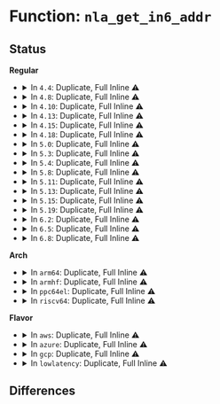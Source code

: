 # Function: <code>nla_get_in6_addr</code>

## Status
<b>Regular</b>
<ul>
<li>
<details>
<summary>In <code>4.4</code>: Duplicate, Full Inline ⚠️</summary>

**Collision:** Static Duplication

**Inline:** Full

**Transformation:** False

**Instances:**

```
In net/ipv4/tcp_metrics.c (ffffffff81780ed6)
Location: include/net/netlink.h:1161
Inline: True
```
```
In net/ipv4/ip_tunnel_core.c (ffffffff817a4699)
Location: include/net/netlink.h:1161
Inline: True
Inline callers:
  - net/ipv4/ip_tunnel_core.c:ip6_tun_build_state
  - net/ipv4/ip_tunnel_core.c:ip6_tun_build_state
```
```
In net/ipv6/route.c (ffffffff817d4040)
Location: include/net/netlink.h:1161
Inline: True
Inline callers:
  - net/ipv6/route.c:rtm_to_fib6_config
  - net/ipv6/route.c:rtm_to_fib6_config
  - net/ipv6/route.c:ip6_route_multipath_add
```
```
In net/ipv6/fib6_rules.c (ffffffff817fe18a)
Location: include/net/netlink.h:1161
Inline: True
Inline callers:
  - net/ipv6/fib6_rules.c:fib6_rule_configure
  - net/ipv6/fib6_rules.c:fib6_rule_configure
```
</details>
</li>
<li>
<details>
<summary>In <code>4.8</code>: Duplicate, Full Inline ⚠️</summary>

**Collision:** Static Duplication

**Inline:** Full

**Transformation:** False

**Instances:**

```
In net/ipv4/tcp_metrics.c (ffffffff817ee3a6)
Location: include/net/netlink.h:1185
Inline: True
```
```
In net/ipv4/ip_tunnel_core.c (ffffffff81812339)
Location: include/net/netlink.h:1185
Inline: True
Inline callers:
  - net/ipv4/ip_tunnel_core.c:ip6_tun_build_state
  - net/ipv4/ip_tunnel_core.c:ip6_tun_build_state
```
```
In net/ipv6/route.c (ffffffff81844e07)
Location: include/net/netlink.h:1185
Inline: True
Inline callers:
  - net/ipv6/route.c:ip6_route_multipath_add
  - net/ipv6/route.c:rtm_to_fib6_config
  - net/ipv6/route.c:rtm_to_fib6_config
```
```
In net/ipv6/fib6_rules.c (ffffffff8186daeb)
Location: include/net/netlink.h:1185
Inline: True
Inline callers:
  - net/ipv6/fib6_rules.c:fib6_rule_configure
  - net/ipv6/fib6_rules.c:fib6_rule_configure
```
</details>
</li>
<li>
<details>
<summary>In <code>4.10</code>: Duplicate, Full Inline ⚠️</summary>

**Collision:** Static Duplication

**Inline:** Full

**Transformation:** False

**Instances:**

```
In net/ipv4/tcp_metrics.c (ffffffff8181eda6)
Location: include/net/netlink.h:1185
Inline: True
```
```
In net/ipv4/ip_tunnel_core.c (ffffffff81843849)
Location: include/net/netlink.h:1185
Inline: True
Inline callers:
  - net/ipv4/ip_tunnel_core.c:ip6_tun_build_state
  - net/ipv4/ip_tunnel_core.c:ip6_tun_build_state
```
```
In net/ipv6/route.c (ffffffff81876b77)
Location: include/net/netlink.h:1185
Inline: True
Inline callers:
  - net/ipv6/route.c:ip6_route_multipath_add
  - net/ipv6/route.c:rtm_to_fib6_config
  - net/ipv6/route.c:rtm_to_fib6_config
```
```
In net/ipv6/fib6_rules.c (ffffffff818a08cb)
Location: include/net/netlink.h:1185
Inline: True
Inline callers:
  - net/ipv6/fib6_rules.c:fib6_rule_configure
  - net/ipv6/fib6_rules.c:fib6_rule_configure
```
</details>
</li>
<li>
<details>
<summary>In <code>4.13</code>: Duplicate, Full Inline ⚠️</summary>

**Collision:** Static Duplication

**Inline:** Full

**Transformation:** False

**Instances:**

```
In net/ipv4/tcp_metrics.c (ffffffff8183f9d5)
Location: include/net/netlink.h:1197
Inline: True
```
```
In net/ipv4/ip_tunnel_core.c (ffffffff818650a7)
Location: include/net/netlink.h:1197
Inline: True
Inline callers:
  - net/ipv4/ip_tunnel_core.c:ip6_tun_build_state
  - net/ipv4/ip_tunnel_core.c:ip6_tun_build_state
```
```
In net/ipv6/route.c (ffffffff8189e84f)
Location: include/net/netlink.h:1197
Inline: True
Inline callers:
  - net/ipv6/route.c:ip6_route_multipath_add
  - net/ipv6/route.c:rtm_to_fib6_config
  - net/ipv6/route.c:rtm_to_fib6_config
```
```
In net/ipv6/fib6_rules.c (ffffffff818c6f70)
Location: include/net/netlink.h:1197
Inline: True
Inline callers:
  - net/ipv6/fib6_rules.c:fib6_rule_configure
  - net/ipv6/fib6_rules.c:fib6_rule_configure
```
</details>
</li>
<li>
<details>
<summary>In <code>4.15</code>: Duplicate, Full Inline ⚠️</summary>

**Collision:** Static Duplication

**Inline:** Full

**Transformation:** False

**Instances:**

```
In net/ipv4/tcp_metrics.c (ffffffff818bed75)
Location: include/net/netlink.h:1240
Inline: True
```
```
In net/ipv4/ip_tunnel_core.c (ffffffff818e5207)
Location: include/net/netlink.h:1240
Inline: True
Inline callers:
  - net/ipv4/ip_tunnel_core.c:ip6_tun_build_state
  - net/ipv4/ip_tunnel_core.c:ip6_tun_build_state
```
```
In net/ipv6/route.c (ffffffff81920e0d)
Location: include/net/netlink.h:1240
Inline: True
Inline callers:
  - net/ipv6/route.c:ip6_route_multipath_add
  - net/ipv6/route.c:rtm_to_fib6_config
  - net/ipv6/route.c:rtm_to_fib6_config
```
```
In net/ipv6/fib6_rules.c (ffffffff8194a48d)
Location: include/net/netlink.h:1240
Inline: True
Inline callers:
  - net/ipv6/fib6_rules.c:fib6_rule_configure
  - net/ipv6/fib6_rules.c:fib6_rule_configure
```
</details>
</li>
<li>
<details>
<summary>In <code>4.18</code>: Duplicate, Full Inline ⚠️</summary>

**Collision:** Static Duplication

**Inline:** Full

**Transformation:** False

**Instances:**

```
In net/ipv4/tcp_metrics.c (ffffffff81914976)
Location: include/net/netlink.h:1240
Inline: True
```
```
In net/ipv4/ip_tunnel_core.c (ffffffff8193badc)
Location: include/net/netlink.h:1240
Inline: True
Inline callers:
  - net/ipv4/ip_tunnel_core.c:ip6_tun_build_state
  - net/ipv4/ip_tunnel_core.c:ip6_tun_build_state
```
```
In net/ipv6/route.c (ffffffff8197921b)
Location: include/net/netlink.h:1240
Inline: True
Inline callers:
  - net/ipv6/route.c:ip6_route_multipath_add
  - net/ipv6/route.c:rtm_to_fib6_config
  - net/ipv6/route.c:rtm_to_fib6_config
```
```
In net/ipv6/fib6_rules.c (ffffffff819a3552)
Location: include/net/netlink.h:1240
Inline: True
Inline callers:
  - net/ipv6/fib6_rules.c:fib6_rule_configure
  - net/ipv6/fib6_rules.c:fib6_rule_configure
```
</details>
</li>
<li>
<details>
<summary>In <code>5.0</code>: Duplicate, Full Inline ⚠️</summary>

**Collision:** Static Duplication

**Inline:** Full

**Transformation:** False

**Instances:**

```
In net/ipv4/tcp_metrics.c (ffffffff81943126)
Location: include/net/netlink.h:1383
Inline: True
```
```
In net/ipv4/ip_tunnel_core.c (ffffffff8196b7cc)
Location: include/net/netlink.h:1383
Inline: True
Inline callers:
  - net/ipv4/ip_tunnel_core.c:ip6_tun_build_state
  - net/ipv4/ip_tunnel_core.c:ip6_tun_build_state
```
```
In net/ipv6/route.c (ffffffff819aedf7)
Location: include/net/netlink.h:1383
Inline: True
Inline callers:
  - net/ipv6/route.c:ip6_route_multipath_add
  - net/ipv6/route.c:rtm_to_fib6_config
  - net/ipv6/route.c:rtm_to_fib6_config
```
```
In net/ipv6/fib6_rules.c (ffffffff819da062)
Location: include/net/netlink.h:1383
Inline: True
Inline callers:
  - net/ipv6/fib6_rules.c:fib6_rule_configure
  - net/ipv6/fib6_rules.c:fib6_rule_configure
```
</details>
</li>
<li>
<details>
<summary>In <code>5.3</code>: Duplicate, Full Inline ⚠️</summary>

**Collision:** Static Duplication

**Inline:** Full

**Transformation:** False

**Instances:**

```
In net/ipv4/tcp_metrics.c (ffffffff819a76e6)
Location: include/net/netlink.h:1641
Inline: True
```
```
In net/ipv4/ip_tunnel_core.c (ffffffff819d237a)
Location: include/net/netlink.h:1641
Inline: True
Inline callers:
  - net/ipv4/ip_tunnel_core.c:ip6_tun_build_state
  - net/ipv4/ip_tunnel_core.c:ip6_tun_build_state
```
```
In net/ipv4/nexthop.c (ffffffff819d443e)
Location: include/net/netlink.h:1641
Inline: True
Inline callers:
  - net/ipv4/nexthop.c:rtm_to_nh_config
```
```
In net/ipv6/route.c (ffffffff81a1cd84)
Location: include/net/netlink.h:1641
Inline: True
Inline callers:
  - net/ipv6/route.c:ip6_route_multipath_add
  - net/ipv6/route.c:rtm_to_fib6_config
  - net/ipv6/route.c:rtm_to_fib6_config
```
```
In net/ipv6/fib6_rules.c (ffffffff81a48d36)
Location: include/net/netlink.h:1641
Inline: True
Inline callers:
  - net/ipv6/fib6_rules.c:fib6_rule_configure
  - net/ipv6/fib6_rules.c:fib6_rule_configure
```
</details>
</li>
<li>
<details>
<summary>In <code>5.4</code>: Duplicate, Full Inline ⚠️</summary>

**Collision:** Static Duplication

**Inline:** Full

**Transformation:** False

**Instances:**

```
In net/ipv4/tcp_metrics.c (ffffffff819de766)
Location: include/net/netlink.h:1641
Inline: True
```
```
In net/ipv4/ip_tunnel_core.c (ffffffff81a08eea)
Location: include/net/netlink.h:1641
Inline: True
Inline callers:
  - net/ipv4/ip_tunnel_core.c:ip6_tun_build_state
  - net/ipv4/ip_tunnel_core.c:ip6_tun_build_state
```
```
In net/ipv4/nexthop.c (ffffffff81a0afae)
Location: include/net/netlink.h:1641
Inline: True
Inline callers:
  - net/ipv4/nexthop.c:rtm_to_nh_config
```
```
In net/ipv6/route.c (ffffffff81a53a39)
Location: include/net/netlink.h:1641
Inline: True
Inline callers:
  - net/ipv6/route.c:ip6_route_multipath_add
  - net/ipv6/route.c:rtm_to_fib6_config
  - net/ipv6/route.c:rtm_to_fib6_config
```
```
In net/ipv6/fib6_rules.c (ffffffff81a7f926)
Location: include/net/netlink.h:1641
Inline: True
Inline callers:
  - net/ipv6/fib6_rules.c:fib6_rule_configure
  - net/ipv6/fib6_rules.c:fib6_rule_configure
```
</details>
</li>
<li>
<details>
<summary>In <code>5.8</code>: Duplicate, Full Inline ⚠️</summary>

**Collision:** Static Duplication

**Inline:** Full

**Transformation:** False

**Instances:**

```
In net/ipv4/tcp_metrics.c (ffffffff81acb7c2)
Location: include/net/netlink.h:1708
Inline: True
```
```
In net/ipv4/ip_tunnel_core.c (ffffffff81af9485)
Location: include/net/netlink.h:1708
Inline: True
Inline callers:
  - net/ipv4/ip_tunnel_core.c:ip6_tun_build_state
  - net/ipv4/ip_tunnel_core.c:ip6_tun_build_state
```
```
In net/ipv4/nexthop.c (ffffffff81afb7f2)
Location: include/net/netlink.h:1708
Inline: True
Inline callers:
  - net/ipv4/nexthop.c:rtm_to_nh_config
```
```
In net/ipv6/route.c (ffffffff81b4b140)
Location: include/net/netlink.h:1708
Inline: True
Inline callers:
  - net/ipv6/route.c:ip6_route_multipath_add
  - net/ipv6/route.c:rtm_to_fib6_config
  - net/ipv6/route.c:rtm_to_fib6_config
```
```
In net/ipv6/fib6_rules.c (ffffffff81b7a4f0)
Location: include/net/netlink.h:1708
Inline: True
Inline callers:
  - net/ipv6/fib6_rules.c:fib6_rule_configure
  - net/ipv6/fib6_rules.c:fib6_rule_configure
```
```
In net/mptcp/pm_netlink.c (ffffffff81bb3267)
Location: include/net/netlink.h:1708
Inline: True
Inline callers:
  - net/mptcp/pm_netlink.c:mptcp_pm_parse_addr
```
</details>
</li>
<li>
<details>
<summary>In <code>5.11</code>: Duplicate, Full Inline ⚠️</summary>

**Collision:** Static Duplication

**Inline:** Full

**Transformation:** False

**Instances:**

```
In net/ipv4/tcp_metrics.c (ffffffff81ad7782)
Location: include/net/netlink.h:1721
Inline: True
```
```
In net/ipv4/ip_tunnel_core.c (ffffffff81b060f5)
Location: include/net/netlink.h:1721
Inline: True
Inline callers:
  - net/ipv4/ip_tunnel_core.c:ip6_tun_build_state
  - net/ipv4/ip_tunnel_core.c:ip6_tun_build_state
```
```
In net/ipv4/nexthop.c (ffffffff81b08ec2)
Location: include/net/netlink.h:1721
Inline: True
Inline callers:
  - net/ipv4/nexthop.c:rtm_to_nh_config
```
```
In net/ipv6/route.c (ffffffff81b59ddf)
Location: include/net/netlink.h:1721
Inline: True
Inline callers:
  - net/ipv6/route.c:ip6_route_multipath_add
  - net/ipv6/route.c:rtm_to_fib6_config
  - net/ipv6/route.c:rtm_to_fib6_config
```
```
In net/ipv6/fib6_rules.c (ffffffff81b89440)
Location: include/net/netlink.h:1721
Inline: True
Inline callers:
  - net/ipv6/fib6_rules.c:fib6_rule_configure
  - net/ipv6/fib6_rules.c:fib6_rule_configure
```
```
In net/mptcp/pm_netlink.c (ffffffff81bc7713)
Location: include/net/netlink.h:1721
Inline: True
Inline callers:
  - net/mptcp/pm_netlink.c:mptcp_pm_parse_addr
```
</details>
</li>
<li>
<details>
<summary>In <code>5.13</code>: Duplicate, Full Inline ⚠️</summary>

**Collision:** Static Duplication

**Inline:** Full

**Transformation:** False

**Instances:**

```
In net/ipv4/tcp_metrics.c (ffffffff81ac2854)
Location: include/net/netlink.h:1721
Inline: True
```
```
In net/ipv4/ip_tunnel_core.c (ffffffff81af1952)
Location: include/net/netlink.h:1721
Inline: True
Inline callers:
  - net/ipv4/ip_tunnel_core.c:ip6_tun_build_state
  - net/ipv4/ip_tunnel_core.c:ip6_tun_build_state
```
```
In net/ipv4/nexthop.c (ffffffff81af55ed)
Location: include/net/netlink.h:1721
Inline: True
Inline callers:
  - net/ipv4/nexthop.c:rtm_to_nh_config
```
```
In net/ipv6/route.c (ffffffff81b47e58)
Location: include/net/netlink.h:1721
Inline: True
Inline callers:
  - net/ipv6/route.c:ip6_route_multipath_add
  - net/ipv6/route.c:rtm_to_fib6_config
  - net/ipv6/route.c:rtm_to_fib6_config
```
```
In net/ipv6/fib6_rules.c (ffffffff81b78264)
Location: include/net/netlink.h:1721
Inline: True
Inline callers:
  - net/ipv6/fib6_rules.c:fib6_rule_configure
  - net/ipv6/fib6_rules.c:fib6_rule_configure
```
```
In net/mptcp/pm_netlink.c (ffffffff81bb8be6)
Location: include/net/netlink.h:1721
Inline: True
Inline callers:
  - net/mptcp/pm_netlink.c:mptcp_pm_parse_addr
```
</details>
</li>
<li>
<details>
<summary>In <code>5.15</code>: Duplicate, Full Inline ⚠️</summary>

**Collision:** Static Duplication

**Inline:** Full

**Transformation:** False

**Instances:**

```
In net/ipv4/tcp_metrics.c (ffffffff81b806f4)
Location: include/net/netlink.h:1721
Inline: True
```
```
In net/ipv4/ip_tunnel_core.c (ffffffff81bb1e62)
Location: include/net/netlink.h:1721
Inline: True
Inline callers:
  - net/ipv4/ip_tunnel_core.c:ip6_tun_build_state
  - net/ipv4/ip_tunnel_core.c:ip6_tun_build_state
```
```
In net/ipv4/nexthop.c (ffffffff81bb5eed)
Location: include/net/netlink.h:1721
Inline: True
Inline callers:
  - net/ipv4/nexthop.c:rtm_to_nh_config
```
```
In net/ipv6/route.c (ffffffff81c0a042)
Location: include/net/netlink.h:1721
Inline: True
Inline callers:
  - net/ipv6/route.c:ip6_route_multipath_del
  - net/ipv6/route.c:ip6_route_multipath_add
  - net/ipv6/route.c:rtm_to_fib6_config
  - net/ipv6/route.c:rtm_to_fib6_config
```
```
In net/ipv6/fib6_rules.c (ffffffff81c42d04)
Location: include/net/netlink.h:1721
Inline: True
Inline callers:
  - net/ipv6/fib6_rules.c:fib6_rule_configure
  - net/ipv6/fib6_rules.c:fib6_rule_configure
```
```
In net/mptcp/pm_netlink.c (ffffffff81c881b6)
Location: include/net/netlink.h:1721
Inline: True
Inline callers:
  - net/mptcp/pm_netlink.c:mptcp_pm_parse_addr
```
</details>
</li>
<li>
<details>
<summary>In <code>5.19</code>: Duplicate, Full Inline ⚠️</summary>

**Collision:** Static Duplication

**Inline:** Full

**Transformation:** False

**Instances:**

```
In net/ipv4/tcp_metrics.c (ffffffff81d10abc)
Location: include/net/netlink.h:1721
Inline: True
```
```
In net/ipv4/ip_tunnel_core.c (ffffffff81d4559c)
Location: include/net/netlink.h:1721
Inline: True
Inline callers:
  - net/ipv4/ip_tunnel_core.c:ip6_tun_build_state
  - net/ipv4/ip_tunnel_core.c:ip6_tun_build_state
```
```
In net/ipv4/nexthop.c (ffffffff81d49765)
Location: include/net/netlink.h:1721
Inline: True
Inline callers:
  - net/ipv4/nexthop.c:rtm_to_nh_config
```
```
In net/ipv6/route.c (ffffffff81da4574)
Location: include/net/netlink.h:1721
Inline: True
Inline callers:
  - net/ipv6/route.c:ip6_route_multipath_del
  - net/ipv6/route.c:ip6_route_multipath_add
  - net/ipv6/route.c:rtm_to_fib6_config
  - net/ipv6/route.c:rtm_to_fib6_config
```
```
In net/ipv6/fib6_rules.c (ffffffff81de19c4)
Location: include/net/netlink.h:1721
Inline: True
Inline callers:
  - net/ipv6/fib6_rules.c:fib6_rule_configure
  - net/ipv6/fib6_rules.c:fib6_rule_configure
```
```
In net/ipv6/ioam6_iptunnel.c (ffffffff81deb8a3)
Location: include/net/netlink.h:1721
Inline: True
Inline callers:
  - net/ipv6/ioam6_iptunnel.c:ioam6_build_state
```
```
In net/mptcp/pm_netlink.c (ffffffff81e2eaa1)
Location: include/net/netlink.h:1721
Inline: True
Inline callers:
  - net/mptcp/pm_netlink.c:mptcp_pm_parse_pm_addr_attr
```
</details>
</li>
<li>
<details>
<summary>In <code>6.2</code>: Duplicate, Full Inline ⚠️</summary>

**Collision:** Static Duplication

**Inline:** Full

**Transformation:** False

**Instances:**

```
In net/ipv4/tcp_metrics.c (ffffffff81ed682c)
Location: include/net/netlink.h:1770
Inline: True
```
```
In net/ipv4/ip_tunnel_core.c (ffffffff81f0e93c)
Location: include/net/netlink.h:1770
Inline: True
Inline callers:
  - net/ipv4/ip_tunnel_core.c:ip6_tun_build_state
  - net/ipv4/ip_tunnel_core.c:ip6_tun_build_state
```
```
In net/ipv4/nexthop.c (ffffffff81f12da5)
Location: include/net/netlink.h:1770
Inline: True
Inline callers:
  - net/ipv4/nexthop.c:rtm_to_nh_config
```
```
In net/ipv6/route.c (ffffffff81f739e4)
Location: include/net/netlink.h:1770
Inline: True
Inline callers:
  - net/ipv6/route.c:ip6_route_multipath_del
  - net/ipv6/route.c:ip6_route_multipath_add
  - net/ipv6/route.c:rtm_to_fib6_config
  - net/ipv6/route.c:rtm_to_fib6_config
```
```
In net/ipv6/ip6mr.c (ffffffff81fad215)
Location: include/net/netlink.h:1770
Inline: True
Inline callers:
  - net/ipv6/ip6mr.c:ip6mr_rtm_getroute
  - net/ipv6/ip6mr.c:ip6mr_rtm_getroute
```
```
In net/ipv6/fib6_rules.c (ffffffff81fb3ea4)
Location: include/net/netlink.h:1770
Inline: True
Inline callers:
  - net/ipv6/fib6_rules.c:fib6_rule_configure
  - net/ipv6/fib6_rules.c:fib6_rule_configure
```
```
In net/ipv6/ioam6_iptunnel.c (ffffffff81fbf503)
Location: include/net/netlink.h:1770
Inline: True
Inline callers:
  - net/ipv6/ioam6_iptunnel.c:ioam6_build_state
```
```
In net/mptcp/pm_netlink.c (ffffffff82006c31)
Location: include/net/netlink.h:1770
Inline: True
Inline callers:
  - net/mptcp/pm_netlink.c:mptcp_pm_parse_pm_addr_attr
```
</details>
</li>
<li>
<details>
<summary>In <code>6.5</code>: Duplicate, Full Inline ⚠️</summary>

**Collision:** Static Duplication

**Inline:** Full

**Transformation:** False

**Instances:**

```
In net/ipv4/tcp_metrics.c (ffffffff81f3579c)
Location: include/net/netlink.h:1771
Inline: True
```
```
In net/ipv4/ip_tunnel_core.c (ffffffff81f6e5fc)
Location: include/net/netlink.h:1771
Inline: True
Inline callers:
  - net/ipv4/ip_tunnel_core.c:ip6_tun_build_state
  - net/ipv4/ip_tunnel_core.c:ip6_tun_build_state
```
```
In net/ipv4/nexthop.c (ffffffff81f72a6c)
Location: include/net/netlink.h:1771
Inline: True
Inline callers:
  - net/ipv4/nexthop.c:rtm_to_nh_config
```
```
In net/ipv6/route.c (ffffffff81fd3ac4)
Location: include/net/netlink.h:1771
Inline: True
Inline callers:
  - net/ipv6/route.c:ip6_route_multipath_del
  - net/ipv6/route.c:ip6_route_multipath_add
  - net/ipv6/route.c:rtm_to_fib6_config
  - net/ipv6/route.c:rtm_to_fib6_config
```
```
In net/ipv6/ip6mr.c (ffffffff8200d9d5)
Location: include/net/netlink.h:1771
Inline: True
Inline callers:
  - net/ipv6/ip6mr.c:ip6mr_rtm_getroute
  - net/ipv6/ip6mr.c:ip6mr_rtm_getroute
```
```
In net/ipv6/fib6_rules.c (ffffffff82014644)
Location: include/net/netlink.h:1771
Inline: True
Inline callers:
  - net/ipv6/fib6_rules.c:fib6_rule_configure
  - net/ipv6/fib6_rules.c:fib6_rule_configure
```
```
In net/ipv6/ioam6_iptunnel.c (ffffffff82020493)
Location: include/net/netlink.h:1771
Inline: True
Inline callers:
  - net/ipv6/ioam6_iptunnel.c:ioam6_build_state
```
```
In net/mptcp/pm_netlink.c (ffffffff82082fd1)
Location: include/net/netlink.h:1771
Inline: True
Inline callers:
  - net/mptcp/pm_netlink.c:mptcp_pm_parse_pm_addr_attr
```
</details>
</li>
<li>
<details>
<summary>In <code>6.8</code>: Duplicate, Full Inline ⚠️</summary>

**Collision:** Static Duplication

**Inline:** Full

**Transformation:** False

**Instances:**

```
In net/ipv4/tcp_metrics.c (ffffffff81ffb84c)
Location: include/net/netlink.h:1869
Inline: True
```
```
In net/ipv4/ip_tunnel_core.c (ffffffff82034d1f)
Location: include/net/netlink.h:1869
Inline: True
Inline callers:
  - net/ipv4/ip_tunnel_core.c:ip6_tun_build_state
  - net/ipv4/ip_tunnel_core.c:ip6_tun_build_state
```
```
In net/ipv4/nexthop.c (ffffffff82038c0f)
Location: include/net/netlink.h:1869
Inline: True
Inline callers:
  - net/ipv4/nexthop.c:rtm_to_nh_config
```
```
In net/ipv6/route.c (ffffffff820a13d5)
Location: include/net/netlink.h:1869
Inline: True
Inline callers:
  - net/ipv6/route.c:ip6_route_multipath_del
  - net/ipv6/route.c:ip6_route_multipath_add
  - net/ipv6/route.c:rtm_to_fib6_config
  - net/ipv6/route.c:rtm_to_fib6_config
```
```
In net/ipv6/ip6mr.c (ffffffff820dd455)
Location: include/net/netlink.h:1869
Inline: True
Inline callers:
  - net/ipv6/ip6mr.c:ip6mr_rtm_getroute
  - net/ipv6/ip6mr.c:ip6mr_rtm_getroute
```
```
In net/ipv6/fib6_rules.c (ffffffff820e3784)
Location: include/net/netlink.h:1869
Inline: True
Inline callers:
  - net/ipv6/fib6_rules.c:fib6_rule_configure
  - net/ipv6/fib6_rules.c:fib6_rule_configure
```
```
In net/ipv6/ioam6_iptunnel.c (ffffffff820ef5c6)
Location: include/net/netlink.h:1869
Inline: True
Inline callers:
  - net/ipv6/ioam6_iptunnel.c:ioam6_build_state
```
```
In net/mptcp/pm_netlink.c (ffffffff8215864f)
Location: include/net/netlink.h:1869
Inline: True
Inline callers:
  - net/mptcp/pm_netlink.c:mptcp_pm_parse_pm_addr_attr
```
</details>
</li>
</ul>
<b>Arch</b>
<ul>
<li>
<details>
<summary>In <code>arm64</code>: Duplicate, Full Inline ⚠️</summary>

**Collision:** Static Duplication

**Inline:** Full

**Transformation:** False

**Instances:**

```
In net/ipv4/tcp_metrics.c (ffff800010c91aa4)
Location: include/net/netlink.h:1641
Inline: True
```
```
In net/ipv4/ip_tunnel_core.c (ffff800010cc222c)
Location: include/net/netlink.h:1641
Inline: True
Inline callers:
  - net/ipv4/ip_tunnel_core.c:ip6_tun_build_state
  - net/ipv4/ip_tunnel_core.c:ip6_tun_build_state
```
```
In net/ipv4/nexthop.c (ffff800010cc454c)
Location: include/net/netlink.h:1641
Inline: True
Inline callers:
  - net/ipv4/nexthop.c:rtm_to_nh_config
```
```
In net/ipv6/route.c (ffff800010d17c08)
Location: include/net/netlink.h:1641
Inline: True
Inline callers:
  - net/ipv6/route.c:ip6_route_multipath_add
  - net/ipv6/route.c:rtm_to_fib6_config
  - net/ipv6/route.c:rtm_to_fib6_config
```
```
In net/ipv6/fib6_rules.c (ffff800010d4add4)
Location: include/net/netlink.h:1641
Inline: True
Inline callers:
  - net/ipv6/fib6_rules.c:fib6_rule_configure
  - net/ipv6/fib6_rules.c:fib6_rule_configure
```
</details>
</li>
<li>
<details>
<summary>In <code>armhf</code>: Duplicate, Full Inline ⚠️</summary>

**Collision:** Static Duplication

**Inline:** Full

**Transformation:** False

**Instances:**

```
In net/ipv4/tcp_metrics.c (c0da05b4)
Location: include/net/netlink.h:1641
Inline: True
Inline callers:
  - net/ipv4/tcp_metrics.c:__parse_nl_addr
```
```
In net/ipv4/ip_tunnel_core.c (c0dcd8f0)
Location: include/net/netlink.h:1641
Inline: True
Inline callers:
  - net/ipv4/ip_tunnel_core.c:ip6_tun_build_state
  - net/ipv4/ip_tunnel_core.c:ip6_tun_build_state
```
```
In net/ipv4/nexthop.c (c0dcff68)
Location: include/net/netlink.h:1641
Inline: True
Inline callers:
  - net/ipv4/nexthop.c:rtm_to_nh_config
```
```
In net/ipv6/route.c (c0e1d788)
Location: include/net/netlink.h:1641
Inline: True
Inline callers:
  - net/ipv6/route.c:ip6_route_multipath_add
  - net/ipv6/route.c:rtm_to_fib6_config
  - net/ipv6/route.c:rtm_to_fib6_config
```
```
In net/ipv6/fib6_rules.c (c0e4c11c)
Location: include/net/netlink.h:1641
Inline: True
Inline callers:
  - net/ipv6/fib6_rules.c:fib6_rule_configure
  - net/ipv6/fib6_rules.c:fib6_rule_configure
```
</details>
</li>
<li>
<details>
<summary>In <code>ppc64el</code>: Duplicate, Full Inline ⚠️</summary>

**Collision:** Static Duplication

**Inline:** Full

**Transformation:** False

**Instances:**

```
In net/ipv4/tcp_metrics.c (c000000000da1d20)
Location: include/net/netlink.h:1641
Inline: True
```
```
In net/ipv4/ip_tunnel_core.c (c000000000ddd85c)
Location: include/net/netlink.h:1641
Inline: True
Inline callers:
  - net/ipv4/ip_tunnel_core.c:ip6_tun_build_state
  - net/ipv4/ip_tunnel_core.c:ip6_tun_build_state
```
```
In net/ipv4/nexthop.c (c000000000de056c)
Location: include/net/netlink.h:1641
Inline: True
Inline callers:
  - net/ipv4/nexthop.c:rtm_to_nh_config
```
```
In net/ipv6/route.c (c000000000e4576c)
Location: include/net/netlink.h:1641
Inline: True
Inline callers:
  - net/ipv6/route.c:ip6_route_multipath_add
  - net/ipv6/route.c:rtm_to_fib6_config
  - net/ipv6/route.c:rtm_to_fib6_config
```
```
In net/ipv6/fib6_rules.c (c000000000e80fcc)
Location: include/net/netlink.h:1641
Inline: True
Inline callers:
  - net/ipv6/fib6_rules.c:fib6_rule_configure
  - net/ipv6/fib6_rules.c:fib6_rule_configure
```
</details>
</li>
<li>
<details>
<summary>In <code>riscv64</code>: Duplicate, Full Inline ⚠️</summary>

**Collision:** Static Duplication

**Inline:** Full

**Transformation:** False

**Instances:**

```
In net/ipv4/tcp_metrics.c (ffffffe0007f19be)
Location: include/net/netlink.h:1641
Inline: True
```
```
In net/ipv4/ip_tunnel_core.c (ffffffe0008176e0)
Location: include/net/netlink.h:1641
Inline: True
Inline callers:
  - net/ipv4/ip_tunnel_core.c:ip6_tun_build_state
  - net/ipv4/ip_tunnel_core.c:ip6_tun_build_state
```
```
In net/ipv4/nexthop.c (ffffffe000819aa2)
Location: include/net/netlink.h:1641
Inline: True
Inline callers:
  - net/ipv4/nexthop.c:rtm_to_nh_config
```
```
In net/ipv6/route.c (ffffffe00085cb60)
Location: include/net/netlink.h:1641
Inline: True
Inline callers:
  - net/ipv6/route.c:ip6_route_multipath_add
  - net/ipv6/route.c:rtm_to_fib6_config
  - net/ipv6/route.c:rtm_to_fib6_config
```
```
In net/ipv6/fib6_rules.c (ffffffe000883eb2)
Location: include/net/netlink.h:1641
Inline: True
Inline callers:
  - net/ipv6/fib6_rules.c:fib6_rule_configure
  - net/ipv6/fib6_rules.c:fib6_rule_configure
```
</details>
</li>
</ul>
<b>Flavor</b>
<ul>
<li>
<details>
<summary>In <code>aws</code>: Duplicate, Full Inline ⚠️</summary>

**Collision:** Static Duplication

**Inline:** Full

**Transformation:** False

**Instances:**

```
In net/ipv4/tcp_metrics.c (ffffffff8197e5d6)
Location: include/net/netlink.h:1641
Inline: True
```
```
In net/ipv4/ip_tunnel_core.c (ffffffff819a8c8a)
Location: include/net/netlink.h:1641
Inline: True
Inline callers:
  - net/ipv4/ip_tunnel_core.c:ip6_tun_build_state
  - net/ipv4/ip_tunnel_core.c:ip6_tun_build_state
```
```
In net/ipv4/nexthop.c (ffffffff819aad4e)
Location: include/net/netlink.h:1641
Inline: True
Inline callers:
  - net/ipv4/nexthop.c:rtm_to_nh_config
```
```
In net/ipv6/route.c (ffffffff819f30c9)
Location: include/net/netlink.h:1641
Inline: True
Inline callers:
  - net/ipv6/route.c:ip6_route_multipath_add
  - net/ipv6/route.c:rtm_to_fib6_config
  - net/ipv6/route.c:rtm_to_fib6_config
```
```
In net/ipv6/fib6_rules.c (ffffffff81a1efb6)
Location: include/net/netlink.h:1641
Inline: True
Inline callers:
  - net/ipv6/fib6_rules.c:fib6_rule_configure
  - net/ipv6/fib6_rules.c:fib6_rule_configure
```
</details>
</li>
<li>
<details>
<summary>In <code>azure</code>: Duplicate, Full Inline ⚠️</summary>

**Collision:** Static Duplication

**Inline:** Full

**Transformation:** False

**Instances:**

```
In drivers/net/vxlan.c (ffffffff8176ee93)
Location: include/net/netlink.h:1641
Inline: True
Inline callers:
  - drivers/net/vxlan.c:vxlan_nl2conf
  - drivers/net/vxlan.c:vxlan_nl2conf
  - drivers/net/vxlan.c:vxlan_fdb_parse
```
```
In net/ipv4/tcp_metrics.c (ffffffff81938096)
Location: include/net/netlink.h:1641
Inline: True
```
```
In net/ipv4/ip_tunnel_core.c (ffffffff8196274a)
Location: include/net/netlink.h:1641
Inline: True
Inline callers:
  - net/ipv4/ip_tunnel_core.c:ip6_tun_build_state
  - net/ipv4/ip_tunnel_core.c:ip6_tun_build_state
```
```
In net/ipv4/nexthop.c (ffffffff8196480e)
Location: include/net/netlink.h:1641
Inline: True
Inline callers:
  - net/ipv4/nexthop.c:rtm_to_nh_config
```
```
In net/ipv6/route.c (ffffffff819afe89)
Location: include/net/netlink.h:1641
Inline: True
Inline callers:
  - net/ipv6/route.c:ip6_route_multipath_add
  - net/ipv6/route.c:rtm_to_fib6_config
  - net/ipv6/route.c:rtm_to_fib6_config
```
```
In net/ipv6/fib6_rules.c (ffffffff819dbd76)
Location: include/net/netlink.h:1641
Inline: True
Inline callers:
  - net/ipv6/fib6_rules.c:fib6_rule_configure
  - net/ipv6/fib6_rules.c:fib6_rule_configure
```
</details>
</li>
<li>
<details>
<summary>In <code>gcp</code>: Duplicate, Full Inline ⚠️</summary>

**Collision:** Static Duplication

**Inline:** Full

**Transformation:** False

**Instances:**

```
In net/netfilter/nf_conntrack_netlink.c (ffffffff819ad12f)
Location: include/net/netlink.h:1641
Inline: True
```
```
In net/ipv4/tcp_metrics.c (ffffffff819e8da6)
Location: include/net/netlink.h:1641
Inline: True
```
```
In net/ipv4/ip_tunnel_core.c (ffffffff81a1352a)
Location: include/net/netlink.h:1641
Inline: True
Inline callers:
  - net/ipv4/ip_tunnel_core.c:ip6_tun_build_state
  - net/ipv4/ip_tunnel_core.c:ip6_tun_build_state
```
```
In net/ipv4/nexthop.c (ffffffff81a155ee)
Location: include/net/netlink.h:1641
Inline: True
Inline callers:
  - net/ipv4/nexthop.c:rtm_to_nh_config
```
```
In net/ipv6/route.c (ffffffff81a5db49)
Location: include/net/netlink.h:1641
Inline: True
Inline callers:
  - net/ipv6/route.c:ip6_route_multipath_add
  - net/ipv6/route.c:rtm_to_fib6_config
  - net/ipv6/route.c:rtm_to_fib6_config
```
```
In net/ipv6/fib6_rules.c (ffffffff81a89a36)
Location: include/net/netlink.h:1641
Inline: True
Inline callers:
  - net/ipv6/fib6_rules.c:fib6_rule_configure
  - net/ipv6/fib6_rules.c:fib6_rule_configure
```
</details>
</li>
<li>
<details>
<summary>In <code>lowlatency</code>: Duplicate, Full Inline ⚠️</summary>

**Collision:** Static Duplication

**Inline:** Full

**Transformation:** False

**Instances:**

```
In net/ipv4/tcp_metrics.c (ffffffff819f2b06)
Location: include/net/netlink.h:1641
Inline: True
```
```
In net/ipv4/ip_tunnel_core.c (ffffffff81a1defa)
Location: include/net/netlink.h:1641
Inline: True
Inline callers:
  - net/ipv4/ip_tunnel_core.c:ip6_tun_build_state
  - net/ipv4/ip_tunnel_core.c:ip6_tun_build_state
```
```
In net/ipv4/nexthop.c (ffffffff81a2002e)
Location: include/net/netlink.h:1641
Inline: True
Inline callers:
  - net/ipv4/nexthop.c:rtm_to_nh_config
```
```
In net/ipv6/route.c (ffffffff81a69f59)
Location: include/net/netlink.h:1641
Inline: True
Inline callers:
  - net/ipv6/route.c:ip6_route_multipath_add
  - net/ipv6/route.c:rtm_to_fib6_config
  - net/ipv6/route.c:rtm_to_fib6_config
```
```
In net/ipv6/fib6_rules.c (ffffffff81a96696)
Location: include/net/netlink.h:1641
Inline: True
Inline callers:
  - net/ipv6/fib6_rules.c:fib6_rule_configure
  - net/ipv6/fib6_rules.c:fib6_rule_configure
```
</details>
</li>
</ul>

## Differences
